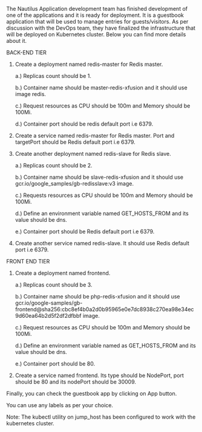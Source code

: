 The Nautilus Application development team has finished development of one of the applications and it is ready for deployment. It is a guestbook application that will be used to manage entries for guests/visitors. As per discussion with the DevOps team, they have finalized the infrastructure that will be deployed on Kubernetes cluster. Below you can find more details about it.


BACK-END TIER

1. Create a deployment named redis-master for Redis master.

    a.) Replicas count should be 1.

    b.) Container name should be master-redis-xfusion and it should use image redis.

    c.) Request resources as CPU should be 100m and Memory should be 100Mi.

    d.) Container port should be redis default port i.e 6379.

2. Create a service named redis-master for Redis master. Port and targetPort should be Redis default port i.e 6379.

3. Create another deployment named redis-slave for Redis slave.

    a.) Replicas count should be 2.

    b.) Container name should be slave-redis-xfusion and it should use gcr.io/google_samples/gb-redisslave:v3 image.

    c.) Requests resources as CPU should be 100m and Memory should be 100Mi.

    d.) Define an environment variable named GET_HOSTS_FROM and its value should be dns.

    e.) Container port should be Redis default port i.e 6379.

4. Create another service named redis-slave. It should use Redis default port i.e 6379.

FRONT END TIER

1. Create a deployment named frontend.

    a.) Replicas count should be 3.

    b.) Container name should be php-redis-xfusion and it should use gcr.io/google-samples/gb-frontend@sha256:cbc8ef4b0a2d0b95965e0e7dc8938c270ea98e34ec9d60ea64b2d5f2df2dfbbf image.

    c.) Request resources as CPU should be 100m and Memory should be 100Mi.

    d.) Define an environment variable named as GET_HOSTS_FROM and its value should be dns.

    e.) Container port should be 80.

2. Create a service named frontend. Its type should be NodePort, port should be 80 and its nodePort should be 30009.

Finally, you can check the guestbook app by clicking on App button.


You can use any labels as per your choice.

Note: The kubectl utility on jump_host has been configured to work with the kubernetes cluster.